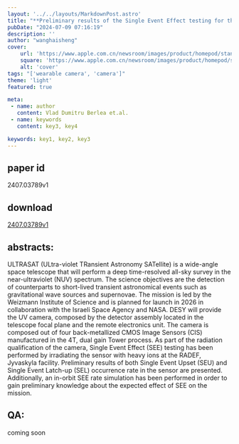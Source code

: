 ```yaml
---
layout: '../../layouts/MarkdownPost.astro'
title: "**Preliminary results of the Single Event Effect testing for the ULTRASAT sensors**"
pubDate: "2024-07-09 07:16:19"
description: ''
author: "wanghaisheng"
cover:
    url: 'https://www.apple.com.cn/newsroom/images/product/homepod/standard/Apple-HomePod-hero-230118_big.jpg.large_2x.jpg'
    square: 'https://www.apple.com.cn/newsroom/images/product/homepod/standard/Apple-HomePod-hero-230118_big.jpg.large_2x.jpg'
    alt: 'cover'
tags: "['wearable camera', 'camera']" 
theme: 'light'
featured: true

meta:
 - name: author
   content: Vlad Dumitru Berlea et.al.
 - name: keywords
   content: key3, key4

keywords: key1, key2, key3
---
```


## paper id
2407.03789v1
## download
[2407.03789v1](http://arxiv.org/abs/2407.03789v1)
## abstracts:
ULTRASAT (ULtra-violet TRansient Astronomy SATellite) is a wide-angle space telescope that will perform a deep time-resolved all-sky survey in the near-ultraviolet (NUV) spectrum. The science objectives are the detection of counterparts to short-lived transient astronomical events such as gravitational wave sources and supernovae. The mission is led by the Weizmann Institute of Science and is planned for launch in 2026 in collaboration with the Israeli Space Agency and NASA. DESY will provide the UV camera, composed by the detector assembly located in the telescope focal plane and the remote electronics unit. The camera is composed out of four back-metallized CMOS Image Sensors (CIS) manufactured in the 4T, dual gain Tower process. As part of the radiation qualification of the camera, Single Event Effect (SEE) testing has been performed by irradiating the sensor with heavy ions at the RADEF, Jyvaskyla facility. Preliminary results of both Single Event Upset (SEU) and Single Event Latch-up (SEL) occurrence rate in the sensor are presented. Additionally, an in-orbit SEE rate simulation has been performed in order to gain preliminary knowledge about the expected effect of SEE on the mission.
## QA:
coming soon
